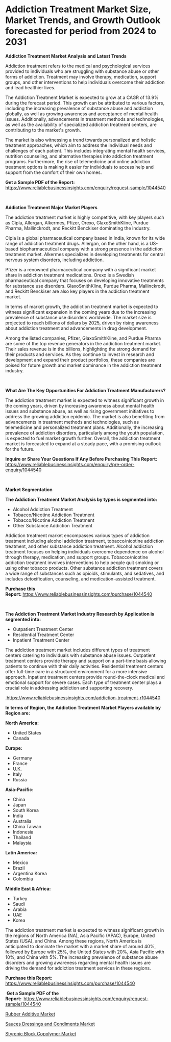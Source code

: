 <p><h1>Addiction Treatment Market Size, Market Trends, and Growth Outlook forecasted for period from 2024 to 2031</h1></p><p><strong>Addiction Treatment Market Analysis and Latest Trends</strong></p>
<p><p>Addiction treatment refers to the medical and psychological services provided to individuals who are struggling with substance abuse or other forms of addiction. Treatment may involve therapy, medication, support groups, and other interventions to help individuals overcome their addiction and lead healthier lives.</p><p>The Addiction Treatment Market is expected to grow at a CAGR of 13.9% during the forecast period. This growth can be attributed to various factors, including the increasing prevalence of substance abuse and addiction globally, as well as growing awareness and acceptance of mental health issues. Additionally, advancements in treatment methods and technologies, as well as the availability of specialized addiction treatment centers, are contributing to the market's growth.</p><p>The market is also witnessing a trend towards personalized and holistic treatment approaches, which aim to address the individual needs and challenges of each patient. This includes integrating mental health services, nutrition counseling, and alternative therapies into addiction treatment programs. Furthermore, the rise of telemedicine and online addiction treatment options is making it easier for individuals to access help and support from the comfort of their own homes.</p></p>
<p><strong>Get a Sample PDF of the Report:&nbsp;</strong> <a href="https://www.reliablebusinessinsights.com/enquiry/request-sample/1044540">https://www.reliablebusinessinsights.com/enquiry/request-sample/1044540</a></p>
<p>&nbsp;</p>
<p><strong>Addiction Treatment Major Market Players</strong></p>
<p><p>The addiction treatment market is highly competitive, with key players such as Cipla, Allergan, Alkermes, Pfizer, Orexo, GlaxoSmithKline, Purdue Pharma, Mallinckrodt, and Reckitt Benckiser dominating the industry. </p><p>Cipla is a global pharmaceutical company based in India, known for its wide range of addiction treatment drugs. Allergan, on the other hand, is a US-based biopharmaceutical company with a strong presence in the addiction treatment market. Alkermes specializes in developing treatments for central nervous system disorders, including addiction.</p><p>Pfizer is a renowned pharmaceutical company with a significant market share in addiction treatment medications. Orexo is a Swedish pharmaceutical company that focuses on developing innovative treatments for substance use disorders. GlaxoSmithKline, Purdue Pharma, Mallinckrodt, and Reckitt Benckiser are also key players in the addiction treatment market.</p><p>In terms of market growth, the addiction treatment market is expected to witness significant expansion in the coming years due to the increasing prevalence of substance use disorders worldwide. The market size is projected to reach billions of dollars by 2025, driven by rising awareness about addiction treatment and advancements in drug development.</p><p>Among the listed companies, Pfizer, GlaxoSmithKline, and Purdue Pharma are some of the top revenue generators in the addiction treatment market. Their sales revenue is in the billions, highlighting the strong demand for their products and services. As they continue to invest in research and development and expand their product portfolios, these companies are poised for future growth and market dominance in the addiction treatment industry.</p></p>
<p>&nbsp;</p>
<p><strong>What Are The Key Opportunities For Addiction Treatment Manufacturers?</strong></p>
<p><p>The addiction treatment market is expected to witness significant growth in the coming years, driven by increasing awareness about mental health issues and substance abuse, as well as rising government initiatives to address the growing addiction epidemic. The market is also benefiting from advancements in treatment methods and technologies, such as telemedicine and personalized treatment plans. Additionally, the increasing prevalence of addiction disorders, particularly among the youth population, is expected to fuel market growth further. Overall, the addiction treatment market is forecasted to expand at a steady pace, with a promising outlook for the future.</p></p>
<p><strong>Inquire or Share Your Questions If Any Before Purchasing This Report:</strong> <a href="https://www.reliablebusinessinsights.com/enquiry/pre-order-enquiry/1044540">https://www.reliablebusinessinsights.com/enquiry/pre-order-enquiry/1044540</a></p>
<p>&nbsp;</p>
<p><strong>Market Segmentation</strong></p>
<p><strong>The Addiction Treatment Market Analysis by types is segmented into:</strong></p>
<p><ul><li>Alcohol Addiction Treatment</li><li>Tobacco/Nicotine Addiction Treatment</li><li>Tobacco/Nicotine Addiction Treatment</li><li>Other Substance Addiction Treatment</li></ul></p>
<p><p>Addiction treatment market encompasses various types of addiction treatment including alcohol addiction treatment, tobacco/nicotine addiction treatment, and other substance addiction treatment. Alcohol addiction treatment focuses on helping individuals overcome dependence on alcohol through therapy, medication, and support groups. Tobacco/nicotine addiction treatment involves interventions to help people quit smoking or using other tobacco products. Other substance addiction treatment covers a wide range of substances such as opioids, stimulants, and sedatives, and includes detoxification, counseling, and medication-assisted treatment.</p></p>
<p><strong>Purchase this Report:&nbsp;</strong><a href="https://www.reliablebusinessinsights.com/purchase/1044540">https://www.reliablebusinessinsights.com/purchase/1044540</a></p>
<p>&nbsp;</p>
<p><strong>The Addiction Treatment Market Industry Research by Application is segmented into:</strong></p>
<p><ul><li>Outpatient Treatment Center</li><li>Residential Treatment Center</li><li>Inpatient Treatment Center</li></ul></p>
<p><p>The addiction treatment market includes different types of treatment centers catering to individuals with substance abuse issues. Outpatient treatment centers provide therapy and support on a part-time basis allowing patients to continue with their daily activities. Residential treatment centers offer full-time care in a structured environment for a more intensive approach. Inpatient treatment centers provide round-the-clock medical and emotional support for severe cases. Each type of treatment center plays a crucial role in addressing addiction and supporting recovery.</p></p>
<p><a href="https://www.reliablebusinessinsights.com/addiction-treatment-r1044540">&nbsp;https://www.reliablebusinessinsights.com/addiction-treatment-r1044540</a></p>
<p><strong>In terms of Region, the Addiction Treatment Market Players available by Region are:</strong></p>
<p>
    <p> <strong> North America: </strong>
        <ul>
            <li>United States</li>
            <li>Canada</li>
        </ul>
        </p> 
    <p> <strong> Europe: </strong>
        <ul>
            <li>Germany</li>
            <li>France</li>
            <li>U.K.</li>
            <li>Italy</li>
            <li>Russia</li>
        </ul>
        </p> 
    <p> <strong> Asia-Pacific: </strong>
        <ul>
            <li>China</li>
            <li>Japan</li>
            <li>South Korea</li>
            <li>India</li>
            <li>Australia</li>
            <li>China Taiwan</li>
            <li>Indonesia</li>
            <li>Thailand</li>
            <li>Malaysia</li>
        </ul>
        </p> 
    <p> <strong> Latin America: </strong>
        <ul>
            <li>Mexico</li>
            <li>Brazil</li>
            <li>Argentina Korea</li>
            <li>Colombia</li>
        </ul>
        </p> 
    <p> <strong> Middle East & Africa: </strong>
        <ul>
            <li>Turkey</li>
            <li>Saudi</li>
            <li>Arabia</li>
            <li>UAE</li>
            <li>Korea</li>
        </ul>
    </p>
    </p>
<p><p>The addiction treatment market is expected to witness significant growth in the regions of North America (NA), Asia Pacific (APAC), Europe, United States (USA), and China. Among these regions, North America is anticipated to dominate the market with a market share of around 40%, followed by Europe with 25%, the United States with 20%, Asia Pacific with 10%, and China with 5%. The increasing prevalence of substance abuse disorders and growing awareness regarding mental health issues are driving the demand for addiction treatment services in these regions.</p></p>
<p><strong>Purchase this Report: </strong><a href="https://www.reliablebusinessinsights.com/purchase/1044540">https://www.reliablebusinessinsights.com/purchase/1044540</a></p>
<p>&nbsp;<strong>Get a Sample PDF of the Report:&nbsp;&nbsp;</strong><a href="https://www.reliablebusinessinsights.com/enquiry/request-sample/1044540">https://www.reliablebusinessinsights.com/enquiry/request-sample/1044540</a></p>
<p><strong></strong></p>
<p><p><a href="https://github.com/singletonthaxterkelliehr2df/Market-Research-Report-List-3/blob/main/rubber-additive-market.md">Rubber Additive Market</a></p><p><a href="https://github.com/ashman753/Market-Research-Report-List-2/blob/main/sauces-dressings-and-condiments-market.md">Sauces Dressings and Condiments Market</a></p><p><a href="https://github.com/LibbySpencer2018/Market-Research-Report-List-1/blob/main/styrenic-block-copolymer-market.md">Styrenic Block Copolymer Market</a></p></p>